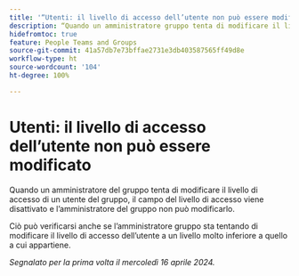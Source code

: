 ```yaml
---
title: '“Utenti: il livello di accesso dell’utente non può essere modificato”'
description: “Quando un amministratore gruppo tenta di modificare il livello di accesso di un utente nel gruppo, il campo del livello di accesso viene disattivato e l’amministratore gruppo non può modificarlo.”
hidefromtoc: true
feature: People Teams and Groups
source-git-commit: 41a57db7e73bffae2731e3db403587565ff49d8e
workflow-type: ht
source-wordcount: '104'
ht-degree: 100%

---
```



# Utenti: il livello di accesso dell’utente non può essere modificato

Quando un amministratore del gruppo tenta di modificare il livello di accesso di un utente del gruppo, il campo del livello di accesso viene disattivato e l’amministratore del gruppo non può modificarlo.

Ciò può verificarsi anche se l’amministratore gruppo sta tentando di modificare il livello di accesso dell’utente a un livello molto inferiore a quello a cui appartiene.

_Segnalato per la prima volta il mercoledì 16 aprile 2024._

